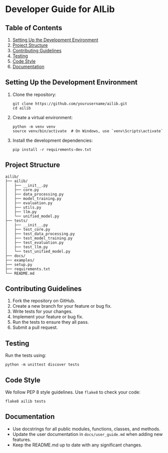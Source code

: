 # Developer Guide for AILib

## Table of Contents
1. [Setting Up the Development Environment](#setting-up-the-development-environment)
2. [Project Structure](#project-structure)
3. [Contributing Guidelines](#contributing-guidelines)
4. [Testing](#testing)
5. [Code Style](#code-style)
6. [Documentation](#documentation)

## Setting Up the Development Environment

1. Clone the repository:
   ```
   git clone https://github.com/yourusername/ailib.git
   cd ailib
   ```

2. Create a virtual environment:
   ```
   python -m venv venv
   source venv/bin/activate  # On Windows, use `venv\Scripts\activate`
   ```

3. Install the development dependencies:
   ```
   pip install -r requirements-dev.txt
   ```

## Project Structure

```
ailib/
├── ailib/
│   ├── __init__.py
│   ├── core.py
│   ├── data_processing.py
│   ├── model_training.py
│   ├── evaluation.py
│   ├── utils.py
│   ├── llm.py
│   └── unified_model.py
├── tests/
│   ├── __init__.py
│   ├── test_core.py
│   ├── test_data_processing.py
│   ├── test_model_training.py
│   ├── test_evaluation.py
│   ├── test_llm.py
│   └── test_unified_model.py
├── docs/
├── examples/
├── setup.py
├── requirements.txt
└── README.md
```

## Contributing Guidelines

1. Fork the repository on GitHub.
2. Create a new branch for your feature or bug fix.
3. Write tests for your changes.
4. Implement your feature or bug fix.
5. Run the tests to ensure they all pass.
6. Submit a pull request.

## Testing

Run the tests using:

```
python -m unittest discover tests
```

## Code Style

We follow PEP 8 style guidelines. Use `flake8` to check your code:

```
flake8 ailib tests
```

## Documentation

- Use docstrings for all public modules, functions, classes, and methods.
- Update the user documentation in `docs/user_guide.md` when adding new features.
- Keep the README.md up to date with any significant changes.